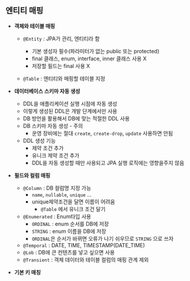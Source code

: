 ## 엔티티 매핑

- **객체와 테이블 매핑**

  - `@Entity` : JPA가 관리, 엔티티라 함
    - 기본 생성자 필수(파라미터가 없는 public 또는 protected)
    - final 클래스, enum, interface, inner 클래스 사용 X
    - 저장할 필드는 final 사용 X

  - `@Table` : 엔티티와 매핑할 테이블 지정



- **데이터베이스 스키마 자동 생성**
  - DDL을 애플리케이션 실행 시점에 자동 생성
  - 이렇게 생성된 DDL은 개발 단계에서만 사용
  - DB 방언을 활용해서 DB에 맞는 적절한 DDL 사용
  - DB 스키마 자동 생성 - 주의
    - 운영 장비에는 절대 `create`, `create-drop`, `update` 사용하면 안됨
  - DDL 생성 기능
    - 제약 조건 추가
    - 유니크 제약 조건 추가
    - DDL을 자동 생성할 때만 사용되고 JPA 실행 로직에는 영향을주지 않음



- **필드와 컬럼 매핑**
  - `@Column` : DB 컬럼명 지정 가능
    - `name`, `nullable`, `unique` ...
    - unique제약조건을 달면 이름이 어려움
      - `@Table` 에서 유니크 조건 달기
  - `@Enumerated` : Enum타입 사용
    - `ORDINAL` : enum 순서를 DB에 저장
    - `STRING` : enum 이름을 DB에 저장
    - `ORDINAL`은 순서가 바뀌면 오류가 나기 쉬우므로 `STRING` 으로 쓰자
  - `@Temporal` : DATE, TIME, TIMESTAMP(DATE_TIME)
  - `@Lob` : DB에 큰 컨텐츠를 넣고 싶으면 사용
  - `@Transient` : 객체 데이터와 테이블 컬럼의 매핑 관계 제외
- **기본 키 매칭**